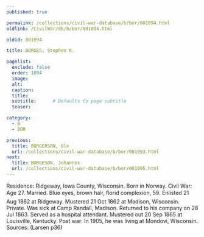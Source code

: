 ```yaml
---
published: true

permalink: /collections/civil-war-database/b/bor/001094.html
oldlink: /CivilWar/db/b/bor/001094.html

oldid: 001094

title: BORGES, Stephen K.

pagelist:
  exclude: false
  order: 1094
  image: 
  alt:
  caption:
  title:
  subtitle:      # Defaults to page subtitle
  teaser:

category: 
  - B 
  - BOR

previous:
  title: BORGERSON, Ole
  url: /collections/civil-war-database/b/bor/001093.html  
next:
  title: BORGESON, Johannes
  url: /collections/civil-war-database/b/bor/001095.html   
---
```

Residence: Ridgeway, Iowa County, Wisconsin. Born in Norway. Civil War: Age 27. Married. Blue eyes, brown hair, florid complexion, 5&#146;9&#148;. Enlisted 21 Aug 1862 at Ridgeway. Mustered 21 Oct 1862 at Madison, Wisconsin. Private. Was sick at Camp Randall, Madison. Returned to his company on 28 Jul 1863. Served as a hospital attendant. Mustered out 20 Sep 1865 at Louisville, Kentucky. Post war: In 1905, he was living at Mondovi, Wisconsin. Sources: (Larsen p36)